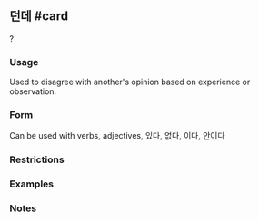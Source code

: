 ## 던데 #card
?
### Usage
Used to disagree with another's opinion based on experience or observation.
### Form
Can be used with verbs, adjectives, 있다, 없다, 이다, 안이다
### Restrictions
### Examples
### Notes
